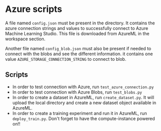 # Azure scripts

A file named `config.json` must be present in the directory. It contains the azure connection strings and values to successfully connect to Azure Machine Learning Studio. This file is downloaded from AzureML in the workspace section.

Another file named `config_blob.json` must also be present if needed to connect with the blobs and see the different information. it contains one value `AZURE_STORAGE_CONNECTION_STRING` to connect to blob.

## Scripts

* In order to test connection with Azure, run `test_azure_connection.py`
* In order to test connection with Azure Blobs, run `test_blobs.py`
* In order to create a dataset in AzureML, run `create_dataset.py`. It will upload the local directory and create a new dataset object available in AzureML.
* In order to create a training experiment and run it in AzureML, run `deploy_train.py`. Don't forget to have the compute-instance powered on!!